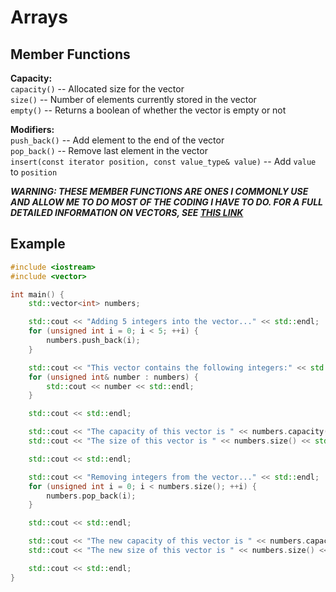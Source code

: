# Arrays
## Member Functions
**Capacity:**  
`capacity()` -- Allocated size for the vector  
`size()` -- Number of elements currently stored in the vector  
`empty()` -- Returns a boolean of whether the vector is empty or not  

**Modifiers:**  
`push_back()` -- Add element to the end of the vector  
`pop_back()` -- Remove last element in the vector  
`insert(const iterator position, const value_type& value)` -- Add `value` to `position`  

***WARNING: THESE MEMBER FUNCTIONS ARE ONES I COMMONLY USE AND ALLOW ME TO DO MOST OF THE CODING I HAVE TO DO.
FOR A FULL DETAILED INFORMATION ON VECTORS, SEE [THIS LINK](https://cplusplus.com/reference/vector/vector/)***

## Example
```cpp
#include <iostream>
#include <vector>

int main() {
    std::vector<int> numbers;

    std::cout << "Adding 5 integers into the vector..." << std::endl;
    for (unsigned int i = 0; i < 5; ++i) {
        numbers.push_back(i);
    }

    std::cout << "This vector contains the following integers:" << std::endl;
    for (unsigned int& number : numbers) {
        std::cout << number << std::endl;
    }

    std::cout << std::endl;

    std::cout << "The capacity of this vector is " << numbers.capacity() << std::endl;
    std::cout << "The size of this vector is " << numbers.size() << std::endl;

    std::cout << std::endl;

    std::cout << "Removing integers from the vector..." << std::endl;
    for (unsigned int i = 0; i < numbers.size(); ++i) {
        numbers.pop_back(i);
    }

    std::cout << std::endl;

    std::cout << "The new capacity of this vector is " << numbers.capacity() << std::endl;
    std::cout << "The new size of this vector is " << numbers.size() << std::endl;

    std::cout << std::endl;
}
```